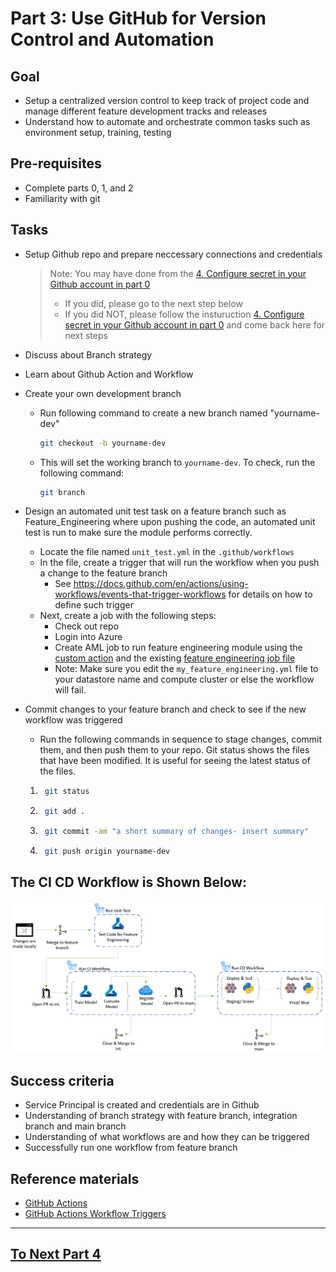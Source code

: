 
# Part 3: Use GitHub for Version Control and Automation


## Goal 
- Setup a centralized version control to keep track of project code and manage different feature development tracks and releases
- Understand how to automate and orchestrate common tasks such as environment setup, training, testing 

## Pre-requisites
- Complete parts 0, 1, and 2
- Familiarity with git

## Tasks

- Setup Github repo and prepare neccessary connections and credentials

    > Note: You may have done from the [4. Configure secret in your Github account in part 0](./part_0.md)
    > - If you did, please go to the next step below 
    > - If you did NOT, please follow the insturuction [4. Configure secret in your Github account in part 0](./part_0.md) and come back here for next steps

- Discuss about Branch strategy
- Learn about Github Action and Workflow
- Create your own development branch 
    - Run following command to create a new branch named "yourname-dev"
        ```bash
        git checkout -b yourname-dev
        ```
    - This will set the working branch to ```yourname-dev```. To check, run the following command:
         ```bash
        git branch
        ```
- Design an automated unit test task on a feature branch such as Feature_Engineering where upon pushing the code, an automated unit test is run to make sure the module performs correctly.
    - Locate the file named ```unit_test.yml``` in the ```.github/workflows```
    - In the file, create a trigger that will run the workflow when you push a change to the feature branch
        - See https://docs.github.com/en/actions/using-workflows/events-that-trigger-workflows for details on how to define such trigger
    - Next, create a job with the following steps:
         - Check out repo
         - Login into Azure
         - Create AML job to run feature engineering module using the [custom action](../../../.github/actions/aml-job-create/action.yaml) and the existing [feature engineering job file](../core/data_engineering/my_feature_engineering.yml)
         - Note: Make sure you edit the ```my_feature_engineering.yml``` file to your datastore name and compute cluster or else the workflow will fail.
- Commit changes to your feature branch and check to see if the new workflow was triggered
    - Run the following commands in sequence to stage changes, commit them, and then push them to your repo. Git status shows the files that have been modified. It is useful for seeing the latest status of the files.
    1. ```bash 
        git status
    2. ```bash 
        git add .
    3. ```bash
        git commit -am "a short summary of changes- insert summary"
    4. ```bash
        git push origin yourname-dev

## The CI CD Workflow is Shown Below:
![pipeline](images/part3cicd.png)

## Success criteria
- Service Principal is created and credentials are in Github
- Understanding of branch strategy with feature branch, integration branch and main branch
- Understanding of what workflows are and how they can be triggered
- Successfully run one workflow from feature branch 

## Reference materials
- [GitHub Actions](https://github.com/features/actions)
- [GitHub Actions Workflow Triggers](https://docs.github.com/en/actions/using-workflows/events-that-trigger-workflows)

---

## [To Next Part 4](part_4.md)
